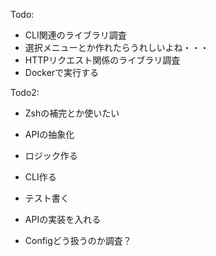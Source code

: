 Todo:
  - CLI関連のライブラリ調査
  - 選択メニューとか作れたらうれしいよね・・・
  - HTTPリクエスト関係のライブラリ調査
  - Dockerで実行する

Todo2:
  - Zshの補完とか使いたい


- APIの抽象化
- ロジック作る
- CLI作る
- テスト書く
- APIの実装を入れる
- Configどう扱うのか調査？